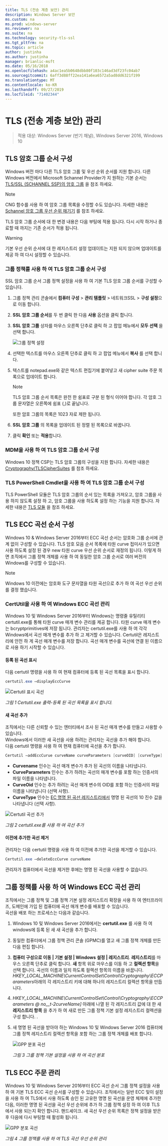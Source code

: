 ```yaml
---
title: TLS (전송 계층 보안) 관리
description: Windows Server 보안
ms.custom: na
ms.prod: windows-server
ms.reviewer: na
ms.suite: na
ms.technology: security-tls-ssl
ms.tgt_pltfrm: na
ms.topic: article
author: justinha
ms.author: justinha
manager: brianlic-msft
ms.date: 05/16/2018
ms.openlocfilehash: a4ac1ea5b0648dbb80f103c146ad3df23fc04ab7
ms.sourcegitcommit: 6aff3d88ff22ea141a6ea6572a5ad8dd6321f199
ms.translationtype: MT
ms.contentlocale: ko-KR
ms.lasthandoff: 09/27/2019
ms.locfileid: "71402344"
---
```

# <a name="manage-transport-layer-security-tls"></a>TLS (전송 계층 보안) 관리

>적용 대상: Windows Server (반기 채널), Windows Server 2016, Windows 10

## <a name="configuring-tls-cipher-suite-order"></a>TLS 암호 그룹 순서 구성

Windows 버전 마다 다른 TLS 암호 그룹 및 우선 순위 순서를 지원 합니다. 다른 Windows 버전에서 Microsoft Schannel Provider가 지 원하는 기본 순서는 [TLS/SSL (SCHANNEL SSP)의 암호 그룹](https://msdn.microsoft.com/library/windows/desktop/aa374757.aspx) 을 참조 하세요.

> [!NOTE] 
> CNG 함수를 사용 하 여 암호 그룹 목록을 수정할 수도 있습니다. 자세한 내용은 [Schannel 암호 그룹 우선 순위 매기기](https://msdn.microsoft.com/library/windows/desktop/bb870930.aspx) 를 참조 하세요.

TLS 암호 그룹 순서에 대 한 변경 내용은 다음 부팅에 적용 됩니다. 다시 시작 하거나 종료할 때 까지는 기존 순서가 적용 됩니다.

> [!WARNING] 
> 기본 우선 순위 순서에 대 한 레지스트리 설정 업데이트는 지원 되지 않으며 업데이트를 제공 하 여 다시 설정할 수 있습니다. 

### <a name="configuring-tls-cipher-suite-order-by-using-group-policy"></a>그룹 정책를 사용 하 여 TLS 암호 그룹 순서 구성

SSL 암호 그룹 순서 그룹 정책 설정을 사용 하 여 기본 TLS 암호 그룹 순서를 구성할 수 있습니다.

1. 그룹 정책 관리 콘솔에서 **컴퓨터 구성** > **관리 템플릿** > 네트워크SSL > **구성 설정**으로 이동 합니다.
2. **SSL 암호 그룹 순서**를 두 번 클릭 한 다음 **사용** 옵션을 클릭 합니다.
3. **SSL 암호 그룹** 상자를 마우스 오른쪽 단추로 클릭 하 고 팝업 메뉴에서 **모두 선택** 을 선택 합니다.

   ![그룹 정책 설정](../media/Transport-Layer-Security-protocol/ssl-cipher-suite-order-gp-setting.png)

4. 선택한 텍스트를 마우스 오른쪽 단추로 클릭 하 고 팝업 메뉴에서 **복사** 를 선택 합니다.
5. 텍스트를 notepad.exe와 같은 텍스트 편집기에 붙여넣고 새 cipher suite 주문 목록으로 업데이트 합니다.

   > [!NOTE]
   > TLS 암호 그룹 순서 목록은 완전 한 쉼표로 구분 된 형식 이어야 합니다. 각 암호 그룹 문자열은 오른쪽에 쉼표 (,)로 끝납니다. 
   > 
   > 또한 암호 그룹의 목록은 1023 자로 제한 됩니다.

6. **SSL 암호 그룹** 의 목록을 업데이트 된 정렬 된 목록으로 바꿉니다.
7. 클릭 **확인** 또는 **적용**합니다.

### <a name="configuring-tls-cipher-suite-order-by-using-mdm"></a>MDM을 사용 하 여 TLS 암호 그룹 순서 구성

Windows 10 정책 CSP는 TLS 암호 그룹의 구성을 지원 합니다. 자세한 내용은 [Cryptography/TLSCipherSuites](https://msdn.microsoft.com/windows/hardware/commercialize/customize/mdm/policy-configuration-service-provider#cryptography-tlsciphersuites) 를 참조 하세요.

### <a name="configuring-tls-cipher-suite-order-by-using-tls-powershell-cmdlets"></a>TLS PowerShell Cmdlet을 사용 하 여 TLS 암호 그룹 순서 구성

TLS PowerShell 모듈은 TLS 암호 그룹의 순서 있는 목록을 가져오고, 암호 그룹을 사용 하지 않도록 설정 하 고, 암호 그룹을 사용 하도록 설정 하는 기능을 지원 합니다. 자세한 내용은 [TLS 모듈](https://technet.microsoft.com/itpro/powershell/windows/tls/tls) 을 참조 하세요.

## <a name="configuring-tls-ecc-curve-order"></a>TLS ECC 곡선 순서 구성 

Windows 10 & Windows Server 2016부터 ECC 곡선 순서는 암호화 그룹 순서에 관계 없이 구성할 수 있습니다. TLS 암호 모음 순서 목록에 타원 curve 접미사가 있으면 사용 하도록 설정 된 경우 new 타원 curve 우선 순위 순서로 재정의 됩니다. 이렇게 하면 조직에서 그룹 정책 개체를 사용 하 여 동일한 암호 그룹 순서로 여러 버전의 Windows를 구성할 수 있습니다.

> [!NOTE]
> Windows 10 이전에는 암호화 도구 문자열을 타원 곡선으로 추가 하 여 곡선 우선 순위를 결정 했습니다.

### <a name="managing-windows-ecc-curves-using-certutil"></a>CertUtil을 사용 하 여 Windows ECC 곡선 관리

Windows 10 및 Windows Server 2016부터 Windows는 명령줄 유틸리티 certutil.exe를 통해 타원 curve 매개 변수 관리를 제공 합니다. 타원 curve 매개 변수는 bcryptprimitives에 저장 됩니다. 관리자는 certutil.exe를 사용 하 여 각각 Windows에서 곡선 매개 변수를 추가 하 고 제거할 수 있습니다. Certutil은 레지스트리에 안전 하 게 곡선 매개 변수를 저장 합니다. 곡선 매개 변수를 곡선에 연결 된 이름으로 사용 하기 시작할 수 있습니다.    

#### <a name="displaying-registered-curves"></a>등록 된 곡선 표시

다음 certutil 명령을 사용 하 여 현재 컴퓨터에 등록 된 곡선 목록을 표시 합니다.

```powershell
certutil.exe –displayEccCurve
```

![Certutil 표시 곡선](../media/Transport-Layer-Security-protocol/certutil-display-curves.png)

*그림 1 Certutil.exe 출력-등록 된 곡선 목록을 표시 합니다.*

#### <a name="adding-a-new-curve"></a>새 곡선 추가

조직에서는 다른 신뢰할 수 있는 엔터티에서 조사 된 곡선 매개 변수를 만들고 사용할 수 있습니다.  
Windows에서 이러한 새 곡선을 사용 하려는 관리자는 곡선을 추가 해야 합니다.  
다음 certutil 명령을 사용 하 여 현재 컴퓨터에 곡선을 추가 합니다.

```powershell
Certutil —addEccCurue curveName curveParameters [curveOID] [curveType]
```

- **Curvename** 인수는 곡선 매개 변수가 추가 된 곡선의 이름을 나타냅니다.
- **CurveParameters** 인수는 추가 하려는 곡선의 매개 변수를 포함 하는 인증서의 파일 이름을 나타냅니다.
- **CurveOid** 인수는 추가 하려는 곡선 매개 변수의 OID를 포함 하는 인증서의 파일 이름을 나타냅니다 (선택 사항).
- **CurveType** 인수는 [EC 명명 된 곡선 레지스트리에서](http://www.iana.org/assignments/tls-parameters/tls-parameters.xhtml#tls-parameters-8) 명명 된 곡선의 10 진수 값을 나타냅니다 (선택 사항).

![Certutil 곡선 추가](../media/Transport-Layer-Security-protocol/certutil-add-curves.png)

*그림 2 certutil.exe를 사용 하 여 곡선 추가*

#### <a name="removing-a-previously-added-curve"></a>이전에 추가한 곡선 제거

관리자는 다음 certutil 명령을 사용 하 여 이전에 추가한 곡선을 제거할 수 있습니다.

```powershell
Certutil.exe –deleteEccCurve curveName
```

관리자가 컴퓨터에서 곡선을 제거한 후에는 명명 된 곡선을 사용할 수 없습니다.

## <a name="managing-windows-ecc-curves-using-group-policy"></a>그룹 정책를 사용 하 여 Windows ECC 곡선 관리

조직에서는 그룹 정책 및 그룹 정책 기본 설정 레지스트리 확장을 사용 하 여 엔터프라이즈, 도메인에 가입 된 컴퓨터에 곡선 매개 변수를 배포할 수 있습니다.  
곡선을 배포 하는 프로세스는 다음과 같습니다.

1.  Windows 10 및 Windows Server 2016에서는 **certutil.exe** 를 사용 하 여 windows에 등록 된 새 새 곡선을 추가 합니다.
2.  동일한 컴퓨터에서 그룹 정책 관리 콘솔 (GPMC)를 열고 새 그룹 정책 개체를 만든 다음 편집 합니다.
3.  **컴퓨터 구성으로 이동 | 기본 설정 | Windows 설정 | 레지스트리**.  **레지스트리**를 마우스 오른쪽 단추로 클릭 합니다. **새** 항목 위로 마우스를 이동 하 고 **컬렉션 항목**을 선택 합니다. 곡선의 이름과 일치 하도록 컬렉션 항목의 이름을 바꿉니다. *HKEY_LOCAL_MACHINE\CurrentControlSet\Control\Cryptography\ECCParameters*아래의 각 레지스트리 키에 대해 하나의 레지스트리 컬렉션 항목을 만듭니다.
4.  *HKEY_LOCAL_MACHINE\CurrentControlSet\Control\Cryptography\ECCParameters @ no__t-2curveName]* 아래에 나열 된 각 레지스트리 값에 대 한 새 **레지스트리 항목** 을 추가 하 여 새로 만든 그룹 정책 기본 설정 레지스트리 컬렉션을 구성 합니다. .
5.  새 명명 된 곡선을 받아야 하는 Windows 10 및 Windows Server 2016 컴퓨터에 그룹 정책 레지스트리 컬렉션 항목을 포함 하는 그룹 정책 개체를 배포 합니다.

    ![GPP 분포 곡선](../media/Transport-Layer-Security-protocol/gpp-distribute-curves.png)

    *그림 3 그룹 정책 기본 설정을 사용 하 여 곡선 분포*

## <a name="managing-tls-ecc-order"></a>TLS ECC 주문 관리

Windows 10 및 Windows Server 2016부터 ECC 곡선 순서 그룹 정책 설정을 사용 하 여 기본 TLS ECC 곡선 순서를 구성할 수 있습니다. 조직에서는 일반 ECC 및이 설정을 사용 하 여 TLS에서 사용 하도록 승인 된 고유한 명명 된 곡선을 운영 체제에 추가한 다음, 이러한 명명 된 곡선을 곡선 우선 순위에 추가 하 그룹 정책 설정 하 여 이후 TLS에서 사용 되는지 확인 합니다. 핸드셰이크. 새 곡선 우선 순위 목록은 정책 설정을 받은 후 다음에 다시 부팅할 때 활성화 됩니다.     

![GPP 분포 곡선](../media/Transport-Layer-Security-protocol/gp-managing-tls-curve-priority-order.png)

*그림 4 그룹 정책를 사용 하 여 TLS 곡선 우선 순위 관리*


